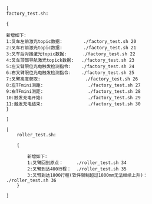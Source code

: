     [
    factory_test.sh:
    
    {

    新增如下:
    1:叉车左前激光topic数据:        ./factory_test.sh 20
    2:叉车右前激光topic数据:        ./factory_test.sh 21
    3:叉车后对接激光topic数据:      ./factory_test.sh 22
    4:叉车顶部导航激光topick数据:   ./factory_test.sh 23
    5:左叉臂限位光电触发检测指令:    ./factory_test.sh 24
    6:右叉臂限位光电触发检测指令:    ./factory_test.sh 25
    7:叉臂高度获取:                 ./factory_test.sh 26
    8:左TFmini测距:                 ./factory_test.sh 27
    9:右TFmini测距:                 ./factory_test.sh 28
    10:触发充电开始:                 ./factory_test.sh 29
    11:触发充电结束:                 ./factory_test.sh 30
    }

    ]

    [
        roller_test.sh:

        {

            新增如下:
            1:叉臂回到原点：     ./roller_test.sh 34
            2:叉臂到达400行程：  ./roller_test.sh 35
            3:叉臂到达1800行程(软件限制超过1800mm无法继续上升)：  ./roller_test.sh 36
        }

    ]